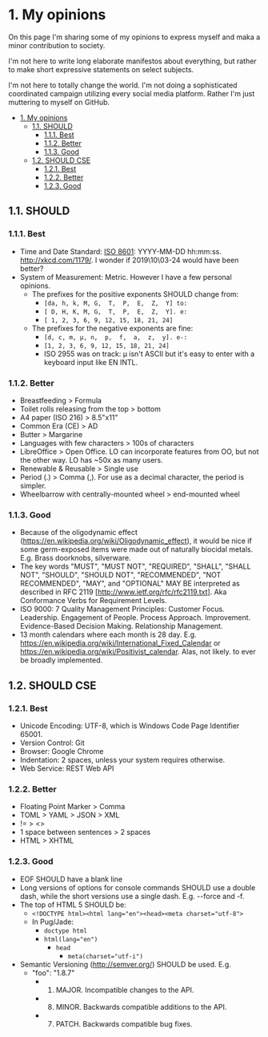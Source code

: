 # 1. My opinions

On this page I'm sharing some of my opinions to express myself and maka a minor contribution to society.

I'm not here to write long elaborate manifestos about everything, but rather to make short expressive statements on select subjects.

I'm not here to totally change the world. I'm not doing a sophisticated coordinated campaign utilizing every social media platform. Rather I'm just muttering to myself on GitHub.

- [1. My opinions](#1-my-opinions)
  - [1.1. SHOULD](#11-should)
    - [1.1.1. Best](#111-best)
    - [1.1.2. Better](#112-better)
    - [1.1.3. Good](#113-good)
  - [1.2. SHOULD CSE](#12-should-cse)
    - [1.2.1. Best](#121-best)
    - [1.2.2. Better](#122-better)
    - [1.2.3. Good](#123-good)

## 1.1. SHOULD

### 1.1.1. Best

- Time and Date Standard: [ISO 8601](https://en.wikipedia.org/wiki/ISO_8601): YYYY-MM-DD hh:mm:ss. http://xkcd.com/1179/. I wonder if 2019\10\03-24 would have been better?
- System of Measurement: Metric. However I have a few personal opinions.
    - The prefixes for the positive exponents SHOULD change from:
        - `[da, h, k, M, G,  T,  P,  E,  Z,  Y] to:`
        - `[ D, H, K, M, G,  T,  P,  E,  Z,  Y]. e:`
        - `[ 1, 2, 3, 6, 9, 12, 15, 18, 21, 24]`
    - The prefixes for the negative exponents are fine:
        - `[d, c, m, μ, n,  p,  f,  a,  z,  y]. e-:`
        - `[1, 2, 3, 6, 9, 12, 15, 18, 21, 24]`
        - ISO 2955 was on track: µ isn't ASCII but it's easy to enter with a keyboard input like EN INTL.

### 1.1.2. Better

- Breastfeeding > Formula
- Toilet rolls releasing from the top > bottom
- A4 paper (ISO 216) > 8.5"x11"
- Common Era (CE) > AD
- Butter > Margarine
- Languages with few characters > 100s of characters
- LibreOffice > Open Office. LO can incorporate features from OO, but not the other way. LO has ~50x as many users.
- Renewable & Reusable > Single use
- Period (.) > Comma (,). For use as a decimal character, the period is simpler.
- Wheelbarrow with centrally-mounted wheel > end-mounted wheel

### 1.1.3. Good

- Because of the oligodynamic effect (https://en.wikipedia.org/wiki/Oligodynamic_effect), it would be nice if some germ-exposed items were made out of naturally biocidal metals. E.g. Brass doorknobs, silverware.
- The key words "MUST", "MUST NOT", "REQUIRED", "SHALL", "SHALL NOT", "SHOULD", "SHOULD NOT", "RECOMMENDED", "NOT RECOMMENDED",  "MAY", and "OPTIONAL" MAY BE interpreted as described in RFC 2119 [http://www.ietf.org/rfc/rfc2119.txt]. Aka Conformance Verbs for Requirement Levels.
- ISO 9000: 7 Quality Management Principles: Customer Focus. Leadership. Engagement of People. Process Approach. Improvement. Evidence-Based Decision Making. Relationship Management.
- 13 month calendars where each month is 28 day. E.g. https://en.wikipedia.org/wiki/International_Fixed_Calendar or https://en.wikipedia.org/wiki/Positivist_calendar. Alas, not likely. to ever be broadly implemented.

## 1.2. SHOULD CSE

### 1.2.1. Best

- Unicode Encoding: UTF-8, which is Windows Code Page Identifier 65001.
- Version Control: Git
- Browser: Google Chrome
- Indentation: 2 spaces, unless your system requires otherwise.
- Web Service: REST Web API

### 1.2.2. Better

- Floating Point Marker > Comma
- TOML > YAML > JSON > XML
- != > <>
- 1 space between sentences > 2 spaces
- HTML > XHTML

### 1.2.3. Good

- EOF SHOULD have a blank line
- Long versions of options for console commands SHOULD use a double dash, while the short versions use a single dash. E.g. --force and -f.
- The top of HTML 5 SHOULD be:
    - `<!DOCTYPE html><html lang="en"><head><meta charset="utf-8">`
    - In Pug/Jade:
        - `doctype html`
        - `html(lang="en")`
            - `head`
                - `meta(charset="utf-i")`
- Semantic Versioning (http://semver.org/) SHOULD be used. E.g.
    - "foo": "1.8.7"
        - 1. MAJOR. Incompatible changes to the API.
        - 8. MINOR. Backwards compatible additions to the API.
        - 7. PATCH. Backwards compatible bug fixes.
